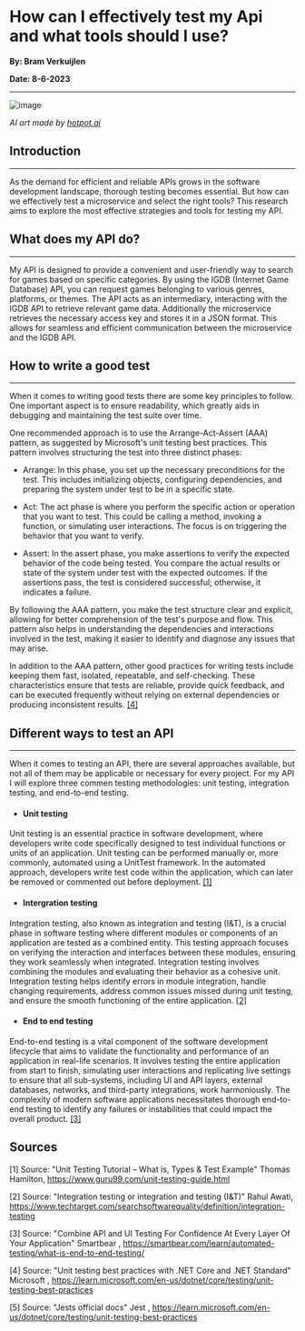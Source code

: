 # How can I effectively test my Api and what tools should I use?

**By: Bram Verkuijlen**

**Date: 8-6-2023**
***

![image](https://github.com/BramVerkuijlen/Portfolio-S3/assets/95694367/858033c8-96f4-45bd-80ac-91e3f3ce8f4e)

*AI art made by [hotpot.ai](https://hotpot.ai/art-generator?s=dalle-mini)*

## Introduction
***

As the demand for efficient and reliable APIs grows in the software development landscape, thorough testing becomes essential.
But how can we effectively test a microservice and select the right tools? 
This research aims to explore the most effective strategies and tools for testing my API.



## What does my API do?
***
My API is designed to provide a convenient and user-friendly way to search for games based on specific categories. By using the IGDB (Internet Game Database) API, you can request games belonging to various genres, platforms, or themes. The API acts as an intermediary, interacting with the IGDB API to retrieve relevant game data. Additionally the microservice retrieves the necessary access key and stores it in a JSON format. This allows for seamless and efficient communication between the microservice and the IGDB API.



## How to write a good test
***
When it comes to writing good tests there are some key principles to follow. One important aspect is to ensure readability, which greatly aids in debugging and maintaining the test suite over time.

One recommended approach is to use the Arrange-Act-Assert (AAA) pattern, as suggested by Microsoft's unit testing best practices. This pattern involves structuring the test into three distinct phases:

  + Arrange: In this phase, you set up the necessary preconditions for the test. This includes initializing objects, configuring dependencies, and preparing the system under test to be in a specific state.

  + Act: The act phase is where you perform the specific action or operation that you want to test. This could be calling a method, invoking a function, or simulating user interactions. The focus is on triggering the behavior that you want to verify.

  + Assert: In the assert phase, you make assertions to verify the expected behavior of the code being tested. You compare the actual results or state of the system under test with the expected outcomes. If the assertions pass, the test is considered successful; otherwise, it indicates a failure.

By following the AAA pattern, you make the test structure clear and explicit, allowing for better comprehension of the test's purpose and flow. This pattern also helps in understanding the dependencies and interactions involved in the test, making it easier to identify and diagnose any issues that may arise.

In addition to the AAA pattern, other good practices for writing tests include keeping them fast, isolated, repeatable, and self-checking. These characteristics ensure that tests are reliable, provide quick feedback, and can be executed frequently without relying on external dependencies or producing inconsistent results.
[[4]](https://learn.microsoft.com/en-us/dotnet/core/testing/unit-testing-best-practices)



## Different ways to test an API
***
When it comes to testing an API, there are several approaches available, but not all of them may be applicable or necessary for every project.
For my API I will explore three commen testing methodologies: unit testing, integration testing, and end-to-end testing.

+ #### Unit testing
Unit testing is an essential practice in software development, where developers write code specifically designed to test individual functions or units of an application.
Unit testing can be performed manually or, more commonly, automated using a UnitTest framework. In the automated approach, developers write test code within the application, which can later be removed or commented out before deployment. [[1]](https://www.guru99.com/unit-testing-guide.html)

+ #### Intergration testing
Integration testing, also known as integration and testing (I&T), is a crucial phase in software testing where different modules or components of an application are tested as a combined entity. This testing approach focuses on verifying the interaction and interfaces between these modules, ensuring they work seamlessly when integrated. Integration testing involves combining the modules and evaluating their behavior as a cohesive unit. Integration testing helps identify errors in module integration, handle changing requirements, address common issues missed during unit testing, and ensure the smooth functioning of the entire application. [[2]](https://www.techtarget.com/searchsoftwarequality/definition/integration-testing)

+ #### End to end testing

End-to-end testing is a vital component of the software development lifecycle that aims to validate the functionality and performance of an application in real-life scenarios. It involves testing the entire application from start to finish, simulating user interactions and replicating live settings to ensure that all sub-systems, including UI and API layers, external databases, networks, and third-party integrations, work harmoniously. The complexity of modern software applications necessitates thorough end-to-end testing to identify any failures or instabilities that could impact the overall product. [[3]](https://smartbear.com/learn/automated-testing/what-is-end-to-end-testing/)


## Sources

[1] Source: "Unit Testing Tutorial – What is, Types & Test Example" Thomas Hamilton, https://www.guru99.com/unit-testing-guide.html

[2] Source: "Integration testing or integration and testing (I&T)" Rahul Awati, https://www.techtarget.com/searchsoftwarequality/definition/integration-testing

[3] Source: "Combine API and UI Testing For Confidence At Every Layer Of Your Application" Smartbear , https://smartbear.com/learn/automated-testing/what-is-end-to-end-testing/

[4] Source: "Unit testing best practices with .NET Core and .NET Standard" Microsoft , https://learn.microsoft.com/en-us/dotnet/core/testing/unit-testing-best-practices

[5] Source: "Jests official docs" Jest , https://learn.microsoft.com/en-us/dotnet/core/testing/unit-testing-best-practices
